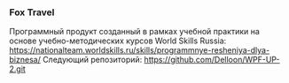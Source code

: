 ### Fox Travel
Программный продукт созданный в рамках учебной практики на основе учебно-методических курсов World Skills Russia: https://nationalteam.worldskills.ru/skills/programmnye-resheniya-dlya-biznesa/
Следующий репозиторий: https://github.com/Delloon/WPF-UP-2.git
